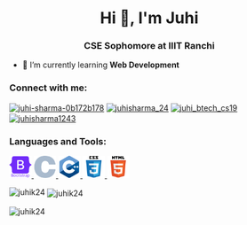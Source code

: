 <h1 align="center">Hi 👋, I'm Juhi</h1>
<h3 align="center">CSE Sophomore at IIIT Ranchi</h3>

- 🌱 I’m currently learning **Web Development**

<h3 align="left">Connect with me:</h3>
<p align="left">
<a href="https://linkedin.com/in/juhi-sharma-0b172b178" target="blank"><img align="center" src="https://cdn.jsdelivr.net/npm/simple-icons@3.0.1/icons/linkedin.svg" alt="juhi-sharma-0b172b178" height="30" width="40" /></a>
<a href="https://instagram.com/juhisharma_24" target="blank"><img align="center" src="https://cdn.jsdelivr.net/npm/simple-icons@3.0.1/icons/instagram.svg" alt="juhisharma_24" height="30" width="40" /></a>
<a href="https://www.hackerrank.com/juhi_btech_cs19" target="blank"><img align="center" src="https://cdn.jsdelivr.net/npm/simple-icons@3.0.1/icons/hackerrank.svg" alt="juhi_btech_cs19" height="30" width="40" /></a>
<a href="https://auth.geeksforgeeks.org/user/juhisharma1243" target="blank"><img align="center" src="https://cdn.jsdelivr.net/npm/simple-icons@3.0.1/icons/geeksforgeeks.svg" alt="juhisharma1243" height="30" width="40" /></a>
</p>

<h3 align="left">Languages and Tools:</h3>
<p align="left"> <a href="https://getbootstrap.com" target="_blank"> <img src="https://raw.githubusercontent.com/devicons/devicon/master/icons/bootstrap/bootstrap-plain-wordmark.svg" alt="bootstrap" width="40" height="40"/> </a> <a href="https://www.cprogramming.com/" target="_blank"> <img src="https://raw.githubusercontent.com/devicons/devicon/master/icons/c/c-original.svg" alt="c" width="40" height="40"/> </a> <a href="https://www.w3schools.com/cpp/" target="_blank"> <img src="https://raw.githubusercontent.com/devicons/devicon/master/icons/cplusplus/cplusplus-original.svg" alt="cplusplus" width="40" height="40"/> </a> <a href="https://www.w3schools.com/css/" target="_blank"> <img src="https://raw.githubusercontent.com/devicons/devicon/master/icons/css3/css3-original-wordmark.svg" alt="css3" width="40" height="40"/> </a> <a href="https://www.w3.org/html/" target="_blank"> <img src="https://raw.githubusercontent.com/devicons/devicon/master/icons/html5/html5-original-wordmark.svg" alt="html5" width="40" height="40"/> </a> </p>

<p><img align="left" src="https://github-readme-stats.vercel.app/api/top-langs?username=juhik24&show_icons=true&locale=en&layout=compact" alt="juhik24" /></p>

<p>&nbsp;<img align="center" src="https://github-readme-stats.vercel.app/api?username=juhik24&show_icons=true&locale=en" alt="juhik24" /></p>

<p><img align="center" src="https://github-readme-streak-stats.herokuapp.com/?user=juhik24&" alt="juhik24" /></p>
